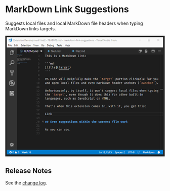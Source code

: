# MarkDown Link Suggestions

Suggests local files and local MarkDown file headers when typing MarkDown links targets.

![Screenshot](screenshot.gif)

## Release Notes

See the [change log](CHANGELOG.md).

